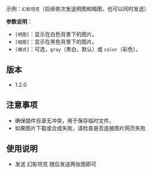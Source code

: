 示例：`幻影坦克`（后续依次发送明图和暗图，也可以同时发送）

**参数说明**：
- `[明图]`：显示在白色背景下的图片。
- `[暗图]`：显示在黑色背景下的图片。
- `[模式]`：可选，`gray`（黑白，默认）或 `color`（彩色）。

## 版本

- 1.2.0

## 注意事项

- 确保插件目录无冲突，用于保存临时文件。
- 如果图片下载或合成失败，请检查是否连接图片网页失败

## 使用说明
- 发送 幻影坦克 随后发送两张图即可